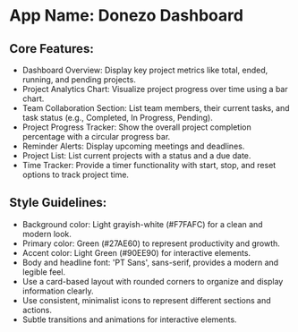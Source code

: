 # **App Name**: Donezo Dashboard

## Core Features:

- Dashboard Overview: Display key project metrics like total, ended, running, and pending projects.
- Project Analytics Chart: Visualize project progress over time using a bar chart.
- Team Collaboration Section: List team members, their current tasks, and task status (e.g., Completed, In Progress, Pending).
- Project Progress Tracker: Show the overall project completion percentage with a circular progress bar.
- Reminder Alerts: Display upcoming meetings and deadlines.
- Project List: List current projects with a status and a due date.
- Time Tracker: Provide a timer functionality with start, stop, and reset options to track project time.

## Style Guidelines:

- Background color: Light grayish-white (#F7FAFC) for a clean and modern look.
- Primary color: Green (#27AE60) to represent productivity and growth.
- Accent color: Light Green (#90EE90) for interactive elements.
- Body and headline font: 'PT Sans', sans-serif, provides a modern and legible feel.
- Use a card-based layout with rounded corners to organize and display information clearly.
- Use consistent, minimalist icons to represent different sections and actions.
- Subtle transitions and animations for interactive elements.